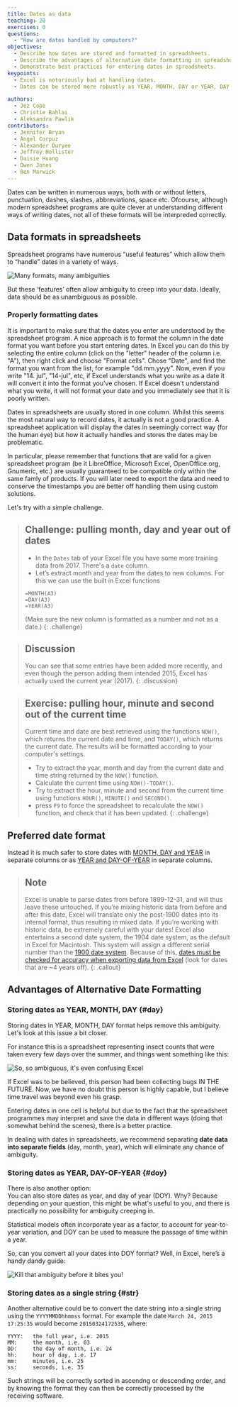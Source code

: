 ```yaml
---
title: Dates as data
teaching: 20
exercises: 0
questions:
  - "How are dates handled by computers?"
objectives:
  - Describe how dates are stored and formatted in spreadsheets.
  - Describe the advantages of alternative date formatting in spreadsheets.
  - Demonstrate best practices for entering dates in spreadsheets.
keypoints:
  - Excel is notoriously bad at handling dates.
  - Dates can be stored more robustly as YEAR, MONTH, DAY or YEAR, DAY-OF-YEAR in separate columns.

authors:
  - Jez Cope
  - Christie Bahlai
  - Aleksandra Pawlik
contributors:
  - Jennifer Bryan
  - Angel Corpuz
  - Alexander Duryee
  - Jeffrey Hollister
  - Daisie Huang
  - Owen Jones
  - Ben Marwick
---
```


Dates can be written in numerous ways, both with or without letters, punctuation, dashes, slashes, abbreviations, space etc.
Ofcourse, although modern spreadsheet programs are quite clever at understanding different ways of writing dates, not all of these formats will be interpreded correctly.

## Data formats in spreadsheets

Spreadsheet programs have numerous “useful features” which allow them to “handle” dates in a variety of ways.

![Many formats, many ambiguities](../fig/5_excel_dates_1.jpg)

But these ‘features’ often allow ambiguity to creep into your data. Ideally, data should be as unambiguous as possible. 

### Properly formatting dates

It is important to make sure that the dates you enter are understood by the spreadsheet program. A nice approach is to format the column in the date format you want before you start entering dates. In Excel you can do this by selecting the entire column (click on the "letter" header of the column i.e. "A"), then right click and choose "Format cells". Chose "Date", and find the format you want from the list, for example "dd.mm.yyyy". Now, even if you write "14. jul", "14-jul", etc, if Excel understands what you write as a date it will convert it into the format you've chosen. If Excel doesn't understand what you write, it will not format your date and you immediately see that it is poorly written.



Dates in spreadsheets are usually stored in one column. Whilst this seems the
most natural way to record dates, it actually is not a good
practice. A spreadsheet application will display the dates in
seemingly correct way (for the human eye) but how it actually handles
and stores the dates may be problematic.

In particular, please remember that functions that are valid for a given
spreadsheet program (be it LibreOffice, Microsoft Excel, OpenOffice.org,
Gnumeric, etc.) are usually guaranteed to be compatible only within the same
famly of products. If you will later need to export the data and need to
conserve the timestamps you are better off handling them using custom solutions.

Let's try with a simple challenge.

> ## Challenge: pulling month, day and year out of dates ##
> 
> - In the `Dates` tab of your Excel file you have some more training data from 2017. There's a `date` column.
> - Let’s extract month and year from the dates to new columns. For this we can use the built in Excel functions
> 
> ```
> =MONTH(A3)
> =DAY(A3)
> =YEAR(A3)
> ```
> 
> (Make sure the new column is formatted as a number and not as a date.)
{: .challenge}

> ## Discussion
>
> You can see that some entries have been added more recently,
> and even though the person adding them intended 2015,
> Excel has actually used the current year (2017).
{: .discussion}

> ## Exercise: pulling hour, minute and second out of the current time ##
> 
> Current time and date are best retrieved using the functions `NOW()`, which
> returns the current date and time, and `TODAY()`, which returns the current
> date. The results will be formatted according to your computer's settings.
> 
> - Try to extract the year, month and day from the current date and time string
> returned by the `NOW()` function.
> - Calculate the current time using `NOW()-TODAY()`.
> - Try to extract the hour, minute and second from the current time using
> functions `HOUR()`, `MINUTE()` and `SECOND()`.
> - press `F9` to force the spreadsheet to recalculate the `NOW()` function,
> and check that it has been updated.
{: .challenge}

## Preferred date format

Instead it is much safer to store dates with [MONTH, DAY and YEAR](#day) in separate columns or as [YEAR and DAY-OF-YEAR](#doy) in separate columns.

> ## Note
> 
> Excel is unable to parse dates from before 1899-12-31, and will thus leave these untouched.  If you’re mixing historic data from before and after this date, Excel will translate only the post-1900 dates into its internal format, thus resulting in mixed data.  If you’re working with historic data, be extremely careful with your dates!
> Excel also entertains a second date system, the 1904 date system, as the default in Excel for Macintosh. This system will assign a different serial number than the [1900 date system](https://support.microsoft.com/kb/180162). Because of this, [dates must be checked for accuracy when exporting data from Excel](http://datapub.cdlib.org/2014/04/10/abandon-all-hope-ye-who-enter-dates-in-excel/) (look for dates that are ~4 years off). 
{: .callout}



## Advantages of Alternative Date Formatting ##

### Storing dates as YEAR, MONTH, DAY {#day}

Storing dates in YEAR, MONTH, DAY format helps remove this ambiguity. Let's look at this issue a bit closer.

For instance this is a spreadsheet representing insect counts that were taken every few days over the summer, and things went something like this:

![So, so ambiguous, it's even confusing Excel](../fig/6_excel_dates_2.jpg)


If Excel was to be believed, this person had been collecting bugs IN THE FUTURE. Now, we have no doubt this person is highly capable, but I believe time travel was beyond even his grasp.

Entering dates in one cell is helpful but due to the fact that the spreadsheet programmes may interpret and save the data in different ways (doing that somewhat behind the scenes), there is a better practice.

In dealing with dates in spreadsheets, we recommend separating **date data into separate fields** (day, month, year), which will eliminate any chance of ambiguity. 

### Storing dates as YEAR, DAY-OF-YEAR {#doy}

There is also another option:  
You can also store dates as year, and day of year (DOY). Why? Because depending on your
question, this might be what's useful to you, and there is practically no possibility for ambiguity creeping in.

Statistical models often incorporate year as a factor, to account for year-to-year variation, and DOY can be used to measure the passage of time within a year. 

So, can you convert all your dates into DOY format? Well, in Excel, here’s a handy dandy guide:

![Kill that ambiguity before it bites you!](../fig/7_excel_dates_3.jpg)

### Storing dates as a single string {#str}

Another alternative could be to convert the date string
into a single string using the `YYYYMMDDhhmmss` format.
For example the date `March 24, 2015 17:25:35` would
become `20150324172535`, where:

```
YYYY:   the full year, i.e. 2015
MM:     the month, i.e. 03
DD:     the day of month, i.e. 24
hh:     hour of day, i.e. 17
mm:     minutes, i.e. 25
ss:     seconds, i.e. 35
```

Such strings will be correctly sorted in ascendng or descending order, and by
knowing the format they can then be correctly processed by the receiving
software.
